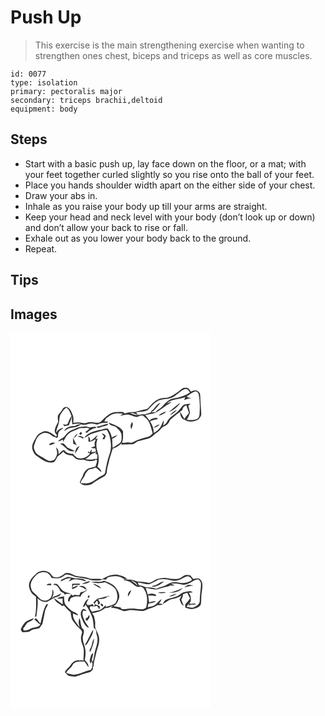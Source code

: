 # Push Up
> This exercise is the main strengthening exercise when wanting to strengthen ones chest, biceps and triceps as well as core muscles.

``` 
id: 0077 
type: isolation 
primary: pectoralis major 
secondary: triceps brachii,deltoid 
equipment: body 
``` 

## Steps

 - Start with a basic push up, lay face down on the floor, or a mat; with your feet together curled slightly so you rise onto the ball of your feet.
 - Place you hands shoulder width apart on the either side of your chest.
 - Draw your abs in.
 - Inhale as you raise your body up till your arms are straight.
 - Keep your head and neck level with your body (don’t look up or down) and don’t allow your back to rise or fall.
 - Exhale out as you lower your body back to the ground.
 - Repeat.

## Tips


## Images

<svg width="241pt" height="300" viewBox="0 0 241 225" xmlns="http://www.w3.org/2000/svg">
  <g fill="#FFF">
    <path d="M0 0h241v225H0V0m201.96 70.05c-4.2 2.87-8.38 5.97-13.26 7.57-2.96.57-6.07.22-8.97 1.15-4.89 1.5-8.74 5.11-12.12 8.81-1.45 1.58-2.67 3.76-5.03 4.02-4.36.6-8.52 2.02-12.73 3.2-4.28.19-8.62.32-12.67 1.91-.97-1.04-2.13-2.06-3.66-1.87-5.49-.03-11.65-.28-16.06 3.57-3.48 2.19-6.18 5.25-9.1 8.07-4.04 3.11-8.89.01-13.36.61-2.68.02-5.15 2-7.85 1.15-3.86-.96-7.86-1.22-11.75-.27-.02-3.2.67-6.61-.85-9.59-1.43-3.54-2.73-7.76-6.58-9.37-2.51-.75-4.84.82-5.83 3.07-1.26 2.69-3.99 4.33-5.17 7.06-.57 2.52 0 5.11.24 7.63-1.46 3.35-3.77 6.44-4.1 10.18-.45 2.4 1.46 4.26 2.75 6.02-.32.35-.95 1.04-1.27 1.38-4.25-3-8.91-7-14.47-6.24-3.33 1.59-7.48 2.92-8.98 6.64-2.24 4.18-5.39 8.27-5.18 13.27.67 3.92 2.4 7.92 5.99 9.98 5.58 4.02 12.3 9.35 19.59 7.24 2.56-1.39 3.55-4.52 4.96-6.93 2.4-1.78 4.75-3.65 6.88-5.75 2.5 3.46 6.59 4.56 10.67 4.55 1.55 1.26 3.07 2.56 4.41 4.04 2.89 1.18 6.05 1.54 9.11.94 4.59 1.99 9.75 2.38 14.51.75l-.47-1.34c.77.51 1.54 1.04 2.32 1.57-.31 2.58-.95 5.11-2.14 7.43-1.89.46-3.77.96-5.63 1.54-4.93.62-8.47 5.44-9.56 10.01-1.56 2.31-2.59 4.92-3.48 7.55 3.47 4.32 9.79 3.77 14.38 1.84 4.56-3.63 9.83-6.17 14.83-9.11 1.77-.96 2.43-2.95 3.32-4.62-.27-4.36 1.43-8.46 2.36-12.64.97-5.5 3.21-10.66 4.62-16.04 3.33-1.34 6.63-2.94 9.28-5.41.37-.29 1.11-.87 1.48-1.17l-.29 1.89c4.3-.71 8.65-.38 12.97-.6 2.47-.14 4.13-2.07 6.07-3.33 4.22-1.32 8.51-2.41 12.8-3.53 4.6-1.15 7.43-5.22 11.28-7.66 2.63-1.66 4.27-4.4 6.55-6.41 4.03-1.22 7.23-4.3 8.63-8.27 4.65-4.55 10.13-8.08 15.01-12.37.12-2.74 2.37-4.2 4.54-5.39 1.24 3.07 2.21 6.25 3.29 9.39-1.82 2.4-4.22 4.37-5.49 7.17-1.82-2.79-3.2-5.84-5.3-8.44.03 3.88 1.51 8.69 5.88 9.5 5.01 3.35 11.51 2.14 16.44-.74 1.46-1.95 3.45-3.98 3.17-6.63-.66-7.65-.9-15.32-1.34-22.98-.11-2.2-2.04-3.8-3.87-4.72-2.48-.71-4.95.3-7.28 1.08-1.47-2.25-3.31-5.04-6.44-4.5-3.37-.53-5.56 2.47-8.05 4.14m3.42 24.33c.26.26.26.26 0 0z"/>
    <path d="M192.89 78.03c6.08-2.45 10.09-8.33 16.26-10.56 2.88-.9 4.91 1.89 6.24 4.02-3.79 2.99-8.51 4.16-12.94 5.83-3.89 1.35-8.34.97-11.89 3.26-3.08 1.75-5.59 4.28-7.79 7.02-2.37 3.13-6.4 4.38-8.67 7.62-1.82.03-3.64.06-5.45.1 5.06-2.32 7.72-7.4 11.41-11.29-5.03.88-6.2 6.48-10.15 8.94-1.03.58-1.46 1.64-1.77 2.72-2.42.75-4.84 1.48-7.26 2.23-4.34-1.26-8.69 2.03-12.9.04-1.06-.47-3.19-1.4-4.26-1.86 3.3-.43 6.06 1.45 9.06 2.35-.52-.76-1.56-2.27-2.07-3.03 4.66-.75 9.65-.56 13.97-2.72 3.71-3.89 7.21-8.2 11.94-10.93 5.01-2.78 11.02-1.73 16.27-3.74z"/>
    <path d="M211.35 76.24c3.6-1.96 6.67-5.01 10.74-6.05 1.9.09 3.46 1.99 3.79 3.8 1.53 7.51 1.47 15.25 1.02 22.87-.14 2.34-.63 5.01-2.83 6.3-3.86 1.96-8.27 1.72-12.42 1.1 1.4-2.7 2.73-5.44 3.74-8.32-.59-2.87-1.1-5.76-2.06-8.54.89-.71 1.78-1.43 2.66-2.17-3.4-.09-7.42-.02-9.84 2.77-2.33 2.69-4.22 5.82-7.11 7.98-4.09 3.15-8.87 5.98-11.22 10.77-.88 2.11-2.88 3.31-4.61 4.63.37-2.22.77-4.44.74-6.7-1.74 3-2.59 6.47-4.72 9.26-1.84 2.68-4.63 4.45-7.35 6.12.03-5.04-1.65-9.77-4.55-13.86 3.14-1.42 6.48-2.23 9.86-2.84-.53-.38-1.57-1.13-2.1-1.5-2.96.51-6.02 1.08-8.28 3.25-1.77-2.12-3.44-4.32-5.15-6.49 4.89-1.4 10.42-1.07 14.71-4.13 2.91-2.14 5.98-4.06 8.88-6.23 2.61-1.97 6.02-2.86 7.94-5.69-1.51.62-4.52 1.85-6.03 2.47 5.99-6.17 15.16-4.88 22.59-7.96-.47 1.18-.91 2.36-1.35 3.54 2.9-1.03 5.86-1.9 8.9-2.41-2.1-.29-4.29-.49-5.95-1.97m-21.34 18.65c5.9-1.86 10.52-6.35 14.05-11.27-4.93 3.42-9.36 7.53-14.05 11.27m1.28 3.72c3.09-1.51 6.49-3.13 8.15-6.34-2.94 1.8-5.98 3.6-8.15 6.34m-13.65.7c3.51-.77 7-2.22 9.4-4.99-3.41 1.03-6.94 2.29-9.4 4.99m-6 14.83c2.66-1.01 5.68-1.89 7.23-4.5-2.7.94-5.5 2.1-7.23 4.5z"/>
    <path d="M60.77 96.82c1.83-2.62 3.45-5.48 6.32-7.11 3.48 2.28 4.52 6.41 6.14 9.97-2.2 2.95-3.33 6.47-4.88 9.76-1.72.89-3.64.76-5.47.34l1.8 2.13c1.74-.39 3.5-.72 5.26-.99a57.72 57.72 0 0 0 3.7-10.71c.1 3.24-.28 6.57.83 9.68 2.99-.9 6.12-.97 9.21-.89l.06.67c-2.32.11-4.59.62-6.41 2.14-5.13-.51-10.44 1.38-13.2 5.92 3-1.19 5.56-3.57 8.88-3.84 4.22-.29 8.54-1.47 11.85-4.19 2.86 1.16 5.84.57 8.64-.43 3.49-1.22 7.09-.09 10.5.79 3.85-1.58 7.97-2.52 12.16-2.14.19-.38.58-1.15.78-1.53-1.49-.05-2.97-.09-4.45-.12.77-1.23 1.5-2.49 2.17-3.78 2.01-1.28 3.8-2.88 5.85-4.1 4.51-2 9.64-2.01 14.45-1.35-1.2.8-2.38 1.62-3.52 2.51 4.17-.7 8.56-2.55 12.72-.74 3.59.9 7.69 3.72 10.97.64 1.21-.07 2.42-.13 3.64-.19 2.11 1.86 4.37 3.56 6.22 5.68 3.03 4.76 4.03 10.39 5.62 15.72-1.46 1.46-2.88 3.13-4.88 3.85-6.41 1.93-13.1 3.36-18.95 6.73-1.63 1.09-3.58.34-5.34.17-2.56-.14-5.24 1.17-7.73.11 2.08-4.12 1.17-8.98 1.36-13.44-3.74-5.81-10.93-8.03-17.17-10.24 1.46 4.53 7.29 3.01 9.91 6.34 2.4 2.47 5.5 5.08 5.43 8.86.27 3.37.4 7.53-2.6 9.81-2.6 1.88-5.45 3.4-8.08 5.24-.19-3.71-.49-7.4-.54-11.11 2.58-.7 4.73-2.26 6.22-4.47-2.32.81-4.48 1.99-6.65 3.14-.66-3.86-2.61-7.41-4.7-10.66-2.82-.92-5.61.38-8.21 1.35-7.33 1.1-15.29 3.25-20.06 9.37 3.54-.85 5.87-4.06 9.44-4.84 5.64-1.63 11.23-3.62 17.06-4.47 1.92 1.16 2.39 3.85 3.34 5.83 2.02 7.35 3.23 15.35.54 22.71-2.68 7.3-4.17 14.97-5.43 22.63-.46 2.37-3 3.17-4.81 4.27-4.1 2.05-7.42 5.38-11.68 7.14-3.93 1.97-8.45 1.53-12.69 1.41-.06-3.92 3.73-6.1 4.79-9.62.83-2.73 2.75-4.86 4.78-6.79 2.87-.43 5.7-1.17 8.37-2.34 2.37 1.8 4.49 3.9 7 5.52-.62-2.81-2.79-4.77-5-6.42 2.16-6.02 1.98-12.78-.08-18.79-1.53-4.86-1.74-10.24.38-14.97-.65.14-1.96.41-2.61.55 1.03-1.69 1.91-3.46 2.62-5.31-2.96 2.64-5.49 5.78-9.02 7.75.13-2.25-.39-4.39-2.22-5.82.2 2.18.12 4.37.12 6.56 2.82-.18 5.79-.74 7.76-2.98.3.42.59.85.89 1.28-1.87 2.13-1.17 4.71-.98 7.18-1.53.56-3.11.98-4.66 1.5 1.69.78 3.51 1.07 5.36.85.15.93.44 2.78.58 3.7-1.8.32-3.58.71-5.37 1.07.18-1.21.34-2.42.5-3.63-1.03 1.25-1.96 2.57-2.87 3.9-.4-.37-1.21-1.11-1.61-1.48l-.28 1.72c.64.18 1.92.53 2.56.71-3.2 4.98-10.2 7.53-15.78 5.36-1.19-1.2-2.46-2.32-3.76-3.4-.14-.33-.44-1-.59-1.33-4.09.06-8.44-.86-10.83-4.51-2.99.44-4.8 3.11-6.72 5.15.19-3.02-.3-6.54-2.99-8.4.43 2.96 2 6.02.87 9.01-1.06 2.76-2.21 6.42-5.64 6.86-4 1.73-7.45-1.58-10.68-3.44-2.79-1.82-6.19-2.9-8.4-5.5-1.92-2.77-3.74-6.33-2.42-9.74 1.73-4.79 3.19-10.52 8.15-12.99 3.16-2.28 7.47-1.9 10.68.07 2.05 1.17 3.69 3.32 6.27 3.23 1.05 1.5 2.3 1.24 3.37-.06.37-2.16-.05-4.6 1.38-6.45 1.46-1.76 3.53-2.84 5.19-4.39-3.74.33-6.87 2.6-8.73 5.79.15-4.8 3.19-8.86 3.56-13.63.72-3.12.28-6.73 2.44-9.34m84.43 18.61c.61-1.88 1.13-3.77 1.66-5.67-.2-.77-.61-2.32-.81-3.09-1.73 2.64-2.91 5.96-.85 8.76m-42-2.66c1.63 2.38 4.25.42 6.38-.08 2.67-1.16 6.42-.62 7.93-3.6-4.98.4-9.38 3.02-14.31 3.68m-17.23-.12c-4.51-.1-8.33 2.45-12.38 4.02-3.58 1.41-6.21 4.38-8.55 7.32-2.13 2.76-6.12 3.23-7.95 6.32 2.04-.48 3.96-1.32 5.85-2.22.05.67.14 2.01.19 2.68 1.93-2.96 3.03-6.5 5.71-8.93 3.06-3.46 7.81-4.3 11.73-6.39 3.43-2.13 7.58-.84 11.34-1.66l2.87 1.24c-1.55 1.36-3.13 2.7-4.82 3.88l1.44 1.32c3.14-3.15 6.94-5.52 11.4-6.19l.04-.86c-2.55-1.03-5.27.18-7.87.36-2.83-1.4-5.96-1.54-9-.89m-2.96 9.31c1.33.9 3.36-1.11 2.38-2.41-1.28-.86-3.42 1.14-2.38 2.41m-7.16 4.31c2.3-1.04 3.63-3.22 4.83-5.32-2.16 1.2-3.82 3.07-4.83 5.32m33.64-5.66c.91 1.22 1.88 2.39 2.85 3.56-.66 1.03-1.33 2.07-1.98 3.11.54.15 1.62.43 2.17.58.63-1.38 1.26-2.75 1.92-4.11-1.23-1.63-2.93-2.75-4.96-3.14m-29.27 3.99c2.4.3 4.89.63 6.61 2.55l.96-1.32c-2.04-2.14-4.98-2.93-7.57-1.23m-5.19 1.16c0 2.42.18 4.84.17 7.26 1.46.57 2.91 1.18 4.37 1.77-1.81-2.86-3.02-6.02-4.54-9.03m-28.9 8.5c2.24 1.46 5.19-1.4 7.58-1.85-2.59-1.52-6.01-.76-7.58 1.85m13.29-1.18c4.53 1.59 6.94 6.06 11.1 8.23 2.21.69 4.57 1.01 6.85.52-2.96-1.51-6.1-2.63-9.01-4.23-1.71-1.28-2.71-3.27-4.39-4.58-1.38-1.04-3.07-.12-4.55.06m18.05 11.85c1.99-2.84 3.76-5.85 5.32-8.95-4.05.93-5.1 5.36-5.32 8.95z"/>
    <path d="M96.92 145.65c2.09-1.07 4.38-1.75 6.44-2.91-.45.7-1.36 2.1-1.82 2.8 4.07-1.43 2.1 3.49 2.68 5.61-.96.02-1.92.05-2.88.08-3.74 1.19-7.71.94-11.52.24 2.62-1.63 4.91-3.66 7.1-5.82z"/>
  </g>
  <g fill="#333">
    <path d="M201.96 70.05c2.49-1.67 4.68-4.67 8.05-4.14 3.13-.54 4.97 2.25 6.44 4.5 2.33-.78 4.8-1.79 7.28-1.08 1.83.92 3.76 2.52 3.87 4.72.44 7.66.68 15.33 1.34 22.98.28 2.65-1.71 4.68-3.17 6.63-4.93 2.88-11.43 4.09-16.44.74-4.37-.81-5.85-5.62-5.88-9.5 2.1 2.6 3.48 5.65 5.3 8.44 1.27-2.8 3.67-4.77 5.49-7.17-1.08-3.14-2.05-6.32-3.29-9.39-2.17 1.19-4.42 2.65-4.54 5.39-4.88 4.29-10.36 7.82-15.01 12.37-1.4 3.97-4.6 7.05-8.63 8.27-2.28 2.01-3.92 4.75-6.55 6.41-3.85 2.44-6.68 6.51-11.28 7.66-4.29 1.12-8.58 2.21-12.8 3.53-1.94 1.26-3.6 3.19-6.07 3.33-4.32.22-8.67-.11-12.97.6l.29-1.89c-.37.3-1.11.88-1.48 1.17-2.65 2.47-5.95 4.07-9.28 5.41-1.41 5.38-3.65 10.54-4.62 16.04-.93 4.18-2.63 8.28-2.36 12.64-.89 1.67-1.55 3.66-3.32 4.62-5 2.94-10.27 5.48-14.83 9.11-4.59 1.93-10.91 2.48-14.38-1.84.89-2.63 1.92-5.24 3.48-7.55 1.09-4.57 4.63-9.39 9.56-10.01 1.86-.58 3.74-1.08 5.63-1.54 1.19-2.32 1.83-4.85 2.14-7.43-.78-.53-1.55-1.06-2.32-1.57l.47 1.34c-4.76 1.63-9.92 1.24-14.51-.75-3.06.6-6.22.24-9.11-.94-1.34-1.48-2.86-2.78-4.41-4.04-4.08.01-8.17-1.09-10.67-4.55-2.13 2.1-4.48 3.97-6.88 5.75-1.41 2.41-2.4 5.54-4.96 6.93-7.29 2.11-14.01-3.22-19.59-7.24-3.59-2.06-5.32-6.06-5.99-9.98-.21-5 2.94-9.09 5.18-13.27 1.5-3.72 5.65-5.05 8.98-6.64 5.56-.76 10.22 3.24 14.47 6.24.32-.34.95-1.03 1.27-1.38-1.29-1.76-3.2-3.62-2.75-6.02.33-3.74 2.64-6.83 4.1-10.18-.24-2.52-.81-5.11-.24-7.63 1.18-2.73 3.91-4.37 5.17-7.06.99-2.25 3.32-3.82 5.83-3.07 3.85 1.61 5.15 5.83 6.58 9.37 1.52 2.98.83 6.39.85 9.59 3.89-.95 7.89-.69 11.75.27 2.7.85 5.17-1.13 7.85-1.15 4.47-.6 9.32 2.5 13.36-.61 2.92-2.82 5.62-5.88 9.1-8.07 4.41-3.85 10.57-3.6 16.06-3.57 1.53-.19 2.69.83 3.66 1.87 4.05-1.59 8.39-1.72 12.67-1.91 4.21-1.18 8.37-2.6 12.73-3.2 2.36-.26 3.58-2.44 5.03-4.02 3.38-3.7 7.23-7.31 12.12-8.81 2.9-.93 6.01-.58 8.97-1.15 4.88-1.6 9.06-4.7 13.26-7.57m-9.07 7.98c-5.25 2.01-11.26.96-16.27 3.74-4.73 2.73-8.23 7.04-11.94 10.93-4.32 2.16-9.31 1.97-13.97 2.72.51.76 1.55 2.27 2.07 3.03-3-.9-5.76-2.78-9.06-2.35 1.07.46 3.2 1.39 4.26 1.86 4.21 1.99 8.56-1.3 12.9-.04 2.42-.75 4.84-1.48 7.26-2.23.31-1.08.74-2.14 1.77-2.72 3.95-2.46 5.12-8.06 10.15-8.94-3.69 3.89-6.35 8.97-11.41 11.29 1.81-.04 3.63-.07 5.45-.1 2.27-3.24 6.3-4.49 8.67-7.62 2.2-2.74 4.71-5.27 7.79-7.02 3.55-2.29 8-1.91 11.89-3.26 4.43-1.67 9.15-2.84 12.94-5.83-1.33-2.13-3.36-4.92-6.24-4.02-6.17 2.23-10.18 8.11-16.26 10.56m18.46-1.79c1.66 1.48 3.85 1.68 5.95 1.97-3.04.51-6 1.38-8.9 2.41.44-1.18.88-2.36 1.35-3.54-7.43 3.08-16.6 1.79-22.59 7.96 1.51-.62 4.52-1.85 6.03-2.47-1.92 2.83-5.33 3.72-7.94 5.69-2.9 2.17-5.97 4.09-8.88 6.23-4.29 3.06-9.82 2.73-14.71 4.13 1.71 2.17 3.38 4.37 5.15 6.49 2.26-2.17 5.32-2.74 8.28-3.25.53.37 1.57 1.12 2.1 1.5-3.38.61-6.72 1.42-9.86 2.84 2.9 4.09 4.58 8.82 4.55 13.86 2.72-1.67 5.51-3.44 7.35-6.12 2.13-2.79 2.98-6.26 4.72-9.26.03 2.26-.37 4.48-.74 6.7 1.73-1.32 3.73-2.52 4.61-4.63 2.35-4.79 7.13-7.62 11.22-10.77 2.89-2.16 4.78-5.29 7.11-7.98 2.42-2.79 6.44-2.86 9.84-2.77-.88.74-1.77 1.46-2.66 2.17.96 2.78 1.47 5.67 2.06 8.54-1.01 2.88-2.34 5.62-3.74 8.32 4.15.62 8.56.86 12.42-1.1 2.2-1.29 2.69-3.96 2.83-6.3.45-7.62.51-15.36-1.02-22.87-.33-1.81-1.89-3.71-3.79-3.8-4.07 1.04-7.14 4.09-10.74 6.05M60.77 96.82c-2.16 2.61-1.72 6.22-2.44 9.34-.37 4.77-3.41 8.83-3.56 13.63 1.86-3.19 4.99-5.46 8.73-5.79-1.66 1.55-3.73 2.63-5.19 4.39-1.43 1.85-1.01 4.29-1.38 6.45-1.07 1.3-2.32 1.56-3.37.06-2.58.09-4.22-2.06-6.27-3.23-3.21-1.97-7.52-2.35-10.68-.07-4.96 2.47-6.42 8.2-8.15 12.99-1.32 3.41.5 6.97 2.42 9.74 2.21 2.6 5.61 3.68 8.4 5.5 3.23 1.86 6.68 5.17 10.68 3.44 3.43-.44 4.58-4.1 5.64-6.86 1.13-2.99-.44-6.05-.87-9.01 2.69 1.86 3.18 5.38 2.99 8.4 1.92-2.04 3.73-4.71 6.72-5.15 2.39 3.65 6.74 4.57 10.83 4.51.15.33.45 1 .59 1.33 1.3 1.08 2.57 2.2 3.76 3.4 5.58 2.17 12.58-.38 15.78-5.36-.64-.18-1.92-.53-2.56-.71l.28-1.72c.4.37 1.21 1.11 1.61 1.48.91-1.33 1.84-2.65 2.87-3.9-.16 1.21-.32 2.42-.5 3.63 1.79-.36 3.57-.75 5.37-1.07-.14-.92-.43-2.77-.58-3.7-1.85.22-3.67-.07-5.36-.85 1.55-.52 3.13-.94 4.66-1.5-.19-2.47-.89-5.05.98-7.18-.3-.43-.59-.86-.89-1.28-1.97 2.24-4.94 2.8-7.76 2.98 0-2.19.08-4.38-.12-6.56 1.83 1.43 2.35 3.57 2.22 5.82 3.53-1.97 6.06-5.11 9.02-7.75-.71 1.85-1.59 3.62-2.62 5.31.65-.14 1.96-.41 2.61-.55-2.12 4.73-1.91 10.11-.38 14.97 2.06 6.01 2.24 12.77.08 18.79 2.21 1.65 4.38 3.61 5 6.42-2.51-1.62-4.63-3.72-7-5.52-2.67 1.17-5.5 1.91-8.37 2.34-2.03 1.93-3.95 4.06-4.78 6.79-1.06 3.52-4.85 5.7-4.79 9.62 4.24.12 8.76.56 12.69-1.41 4.26-1.76 7.58-5.09 11.68-7.14 1.81-1.1 4.35-1.9 4.81-4.27 1.26-7.66 2.75-15.33 5.43-22.63 2.69-7.36 1.48-15.36-.54-22.71-.95-1.98-1.42-4.67-3.34-5.83-5.83.85-11.42 2.84-17.06 4.47-3.57.78-5.9 3.99-9.44 4.84 4.77-6.12 12.73-8.27 20.06-9.37 2.6-.97 5.39-2.27 8.21-1.35 2.09 3.25 4.04 6.8 4.7 10.66 2.17-1.15 4.33-2.33 6.65-3.14-1.49 2.21-3.64 3.77-6.22 4.47.05 3.71.35 7.4.54 11.11 2.63-1.84 5.48-3.36 8.08-5.24 3-2.28 2.87-6.44 2.6-9.81.07-3.78-3.03-6.39-5.43-8.86-2.62-3.33-8.45-1.81-9.91-6.34 6.24 2.21 13.43 4.43 17.17 10.24-.19 4.46.72 9.32-1.36 13.44 2.49 1.06 5.17-.25 7.73-.11 1.76.17 3.71.92 5.34-.17 5.85-3.37 12.54-4.8 18.95-6.73 2-.72 3.42-2.39 4.88-3.85-1.59-5.33-2.59-10.96-5.62-15.72-1.85-2.12-4.11-3.82-6.22-5.68-1.22.06-2.43.12-3.64.19-3.28 3.08-7.38.26-10.97-.64-4.16-1.81-8.55.04-12.72.74 1.14-.89 2.32-1.71 3.52-2.51-4.81-.66-9.94-.65-14.45 1.35-2.05 1.22-3.84 2.82-5.85 4.1-.67 1.29-1.4 2.55-2.17 3.78 1.48.03 2.96.07 4.45.12-.2.38-.59 1.15-.78 1.53-4.19-.38-8.31.56-12.16 2.14-3.41-.88-7.01-2.01-10.5-.79-2.8 1-5.78 1.59-8.64.43-3.31 2.72-7.63 3.9-11.85 4.19-3.32.27-5.88 2.65-8.88 3.84 2.76-4.54 8.07-6.43 13.2-5.92 1.82-1.52 4.09-2.03 6.41-2.14l-.06-.67c-3.09-.08-6.22-.01-9.21.89-1.11-3.11-.73-6.44-.83-9.68a57.72 57.72 0 0 1-3.7 10.71c-1.76.27-3.52.6-5.26.99l-1.8-2.13c1.83.42 3.75.55 5.47-.34 1.55-3.29 2.68-6.81 4.88-9.76-1.62-3.56-2.66-7.69-6.14-9.97-2.87 1.63-4.49 4.49-6.32 7.11m36.15 48.83c-2.19 2.16-4.48 4.19-7.1 5.82 3.81.7 7.78.95 11.52-.24.96-.03 1.92-.06 2.88-.08-.58-2.12 1.39-7.04-2.68-5.61.46-.7 1.37-2.1 1.82-2.8-2.06 1.16-4.35 1.84-6.44 2.91z"/>
    <path d="M190.01 94.89c4.69-3.74 9.12-7.85 14.05-11.27-3.53 4.92-8.15 9.41-14.05 11.27zM191.29 98.61c2.17-2.74 5.21-4.54 8.15-6.34-1.66 3.21-5.06 4.83-8.15 6.34zM177.64 99.31c2.46-2.7 5.99-3.96 9.4-4.99-2.4 2.77-5.89 4.22-9.4 4.99zM205.38 94.38c.26.26.26.26 0 0zM145.2 115.43c-2.06-2.8-.88-6.12.85-8.76.2.77.61 2.32.81 3.09-.53 1.9-1.05 3.79-1.66 5.67zM103.2 112.77c4.93-.66 9.33-3.28 14.31-3.68-1.51 2.98-5.26 2.44-7.93 3.6-2.13.5-4.75 2.46-6.38.08zM171.64 114.14c1.73-2.4 4.53-3.56 7.23-4.5-1.55 2.61-4.57 3.49-7.23 4.5zM85.97 112.65c3.04-.65 6.17-.51 9 .89 2.6-.18 5.32-1.39 7.87-.36l-.04.86c-4.46.67-8.26 3.04-11.4 6.19l-1.44-1.32c1.69-1.18 3.27-2.52 4.82-3.88l-2.87-1.24c-3.76.82-7.91-.47-11.34 1.66-3.92 2.09-8.67 2.93-11.73 6.39-2.68 2.43-3.78 5.97-5.71 8.93-.05-.67-.14-2.01-.19-2.68-1.89.9-3.81 1.74-5.85 2.22 1.83-3.09 5.82-3.56 7.95-6.32 2.34-2.94 4.97-5.91 8.55-7.32 4.05-1.57 7.87-4.12 12.38-4.02z"/>
    <path d="M83.01 121.96c-1.04-1.27 1.1-3.27 2.38-2.41.98 1.3-1.05 3.31-2.38 2.41zM75.85 126.27c1.01-2.25 2.67-4.12 4.83-5.32-1.2 2.1-2.53 4.28-4.83 5.32zM109.49 120.61c2.03.39 3.73 1.51 4.96 3.14-.66 1.36-1.29 2.73-1.92 4.11-.55-.15-1.63-.43-2.17-.58.65-1.04 1.32-2.08 1.98-3.11-.97-1.17-1.94-2.34-2.85-3.56zM80.22 124.6c2.59-1.7 5.53-.91 7.57 1.23l-.96 1.32c-1.72-1.92-4.21-2.25-6.61-2.55zM75.03 125.76c1.52 3.01 2.73 6.17 4.54 9.03-1.46-.59-2.91-1.2-4.37-1.77.01-2.42-.17-4.84-.17-7.26zM46.13 134.26c1.57-2.61 4.99-3.37 7.58-1.85-2.39.45-5.34 3.31-7.58 1.85zM59.42 133.08c1.48-.18 3.17-1.1 4.55-.06 1.68 1.31 2.68 3.3 4.39 4.58 2.91 1.6 6.05 2.72 9.01 4.23-2.28.49-4.64.17-6.85-.52-4.16-2.17-6.57-6.64-11.1-8.23zM77.47 144.93c.22-3.59 1.27-8.02 5.32-8.95-1.56 3.1-3.33 6.11-5.32 8.95z"/>
  </g>
</svg>

<svg width="241pt" height="300" viewBox="0 0 241 225" xmlns="http://www.w3.org/2000/svg">
  <g fill="#FFF">
    <path d="M0 0h241v225H0V0m29.94 64.94c-3.61 3.14-7.09 7.03-7.69 11.97-.48 3.88 1.37 7.46 3.33 10.65 1.3 1.88 3.82 2.45 5.07 4.37-.01 7.94.54 15.95-1.34 23.75.43-.15 1.3-.44 1.74-.59.72-7.15 2.4-14.26 1.29-21.49 3.34 2.76 7.6 5.24 12.06 3.87 2.96-1.85 6.05-3.5 9.18-5.06 2.68-.96 6.62-1.45 7.04-4.92-2.63 1.45-5.2 3.07-8.17 3.73-.97.84-1.95 1.67-2.94 2.49 1.82-3.35 3.26-7.54.84-11-.13 4.14-.1 9.21-3.86 11.87-4.08 3.48-10.7 1.49-13.35-2.83-2.41-3.59-7.38-5.27-8.21-9.88-2.37-5.77 1.39-11.68 5.39-15.64 3.03-3.6 8.32-5.24 12.77-3.56 3.1.96 4.9 3.85 6.32 6.56 4.39-.13 9.48 1.35 13.21-1.66 1.49-.87 2.65-2.37 4.39-2.73 4.62-.1 8.49 3.04 13.06 3.32 5.98 1.08 12.08 1.76 17.83 3.81 4.21-.31 9.09 1.25 12.81-1.26 1.17.15 2.34.3 3.51.46.85-.92 1.68-1.85 2.49-2.8 6.3-2.05 13.98-2.5 19.37 1.97.95-.02 2.84-.05 3.79-.07-2.78-2.98-6.87-3.97-10.69-4.85-6.96-1.51-13.69 1.83-19.52 5.25-5.21-1.2-10.69.38-15.82-1.38-4.96-1.73-10.3-1.47-15.37-2.65-4.2-1.42-8.54-4.84-13.14-3.16-3.9 3.41-9.47 6.67-14.62 3.88-1.75-1.91-2.98-4.49-5.55-5.45-4.91-2.69-11.71-1.31-15.22 3.03m172.75 4.72c-4.62 1.13-9.47.73-14.09-.22-4.14-.95-8.4-.05-12.43.95-4 1.29-7.31 5.66-11.86 4.28-4.26-1.14-8.7-.95-13.02-1.54-4.69-2.47-10.02-2.09-15.14-2.46l-.04 1.12c3.34.57 6.88 1.2 9.5 3.54 3.04 2.09 6.26 6.04 10.32 4.03 1.67.77 3.67 1.35 4.41 3.24 4.44 6.47 4.14 14.76 2.44 22.08-4.66 4.26-11.34.63-16.9 1.19-4.32-.74-8.55 1.62-12.77.22-.26-.43-.77-1.29-1.03-1.73-2.95-.17-5.81-.92-8.69-1.54 3.86-1.27 5.29-5.39 6.69-8.81 1.78-5.32-1.48-10.53-4.69-14.54-3.56-3.71-8.57-5.32-13.26-7.09-4.8 2.55-10.18.52-15.23 1.53 5.21 1.84 10.9 1.85 16.19.34 5.55 2.44 12.67 5.05 14.26 11.63 1.6 4.51 1.3 9.81-1.63 13.72-3.23 2.48-7.43 2.98-11.21 4.19-.1-.51-.29-1.53-.39-2.04-2.27 2.24-4.42 4.8-7.46 6-3.01.63-6.11.84-9.02 1.89-.75-1.27-1.6-2.49-2.51-3.65.13-.7.37-2.1.49-2.79 1.59.01 3.17.04 4.76.09a96.37 96.37 0 0 1-1.89-3.05c-2.42.78-5.87 3.01-7.41-.28.26-2.15 1.83-3.89 2.62-5.89-4.18 1.43-5.03 6.3-6.97 9.73 1.9.36 2.62-1.33 3.41-2.72 3.16 4.7 5.93 9.71 7.82 15.06 1.48 4.25 1.49 8.78 2.05 13.19 3.79 1.06 2.45 5.69 3.59 8.54 2.44 6.77-.84 13.55-2.47 20.07-.52 3.97-1.46 7.87-2.21 11.81-.49-.69-.98-1.37-1.47-2.06.73-2.68 1.46-5.36 1.84-8.12-2.66.32-2.74 3.21-3.47 5.19-.78 2.34-1.26 5.11.65 7.08l.64-2.83c2.34 3.09 1.14 7.33-.69 10.38-7.02 1.32-13.26 5.35-20.47 5.82-3.17-.11-6.19-1.17-9.18-2.11 1.64-3.91 5.89-5.67 7.68-9.47 2.87-5.09 9.42-4.32 14.37-4.07 1.93 2 2.93 4.69 4.8 6.75.2-3.46-1.91-6.45-4.54-8.48 1-5.18 1.61-10.65.12-15.8-1.26-4.7-3.65-9.64-1.83-14.53.75-2.7 1.78-6.78-1.54-8.19-1.72-3.77-1.48-8.03-2.99-11.84-1.85 3.72-.81 7.63.19 11.38-3.07-5.5-9-10.16-7.99-17.11 2.14.81 4.26 1.68 6.46 2.31-1.51-2.91-4.69-3.86-7.44-5.15-2.65-2.01-5.06-4.35-7.33-6.78-2.55-3.01-2.4-7.19-2.41-10.9-2.77.72-6.09.55-8.24 2.69 2.12.14 4.26.08 6.38-.15.06 2.37.12 4.74.23 7.1-3.54-2.31-6.69-5.15-10.26-7.41 1.01 4.72 6.35 6.45 9.62 9.45.45-.23 1.35-.69 1.8-.91 2.74 2.79 5.28 5.78 8.3 8.28.41 2.75.68 5.55 1.51 8.21 1.5 2.71 3.59 5.04 5.43 7.52 2.09 2.86 5.84 4.48 6.86 8.07-.53 2.91-1.86 5.77-1.27 8.79.17 4.58 3.39 8.46 3.27 13.07.1 4.13-.31 8.25-.47 12.37-.7-.17-2.08-.52-2.78-.69l-1.51.52c-4.52-1.28-8.72 1.89-11.11 5.46-1.94 3.18-5.39 5.15-6.88 8.64 1.41 1.4 2.79 2.82 4.19 4.23 2.8.46 5.61 1.26 8.47 1.05 5.62-1.88 11.12-4.23 16.98-5.33 1.81-.33 2.89-1.98 4.09-3.21-.07-.65-.2-1.94-.27-2.59 1.48-1.14 1.01-3.08 1.33-4.67.46-3.96 1.83-7.73 2.64-11.62 1.26-6.49 4.79-12.77 3.57-19.56-.42-3.7-2.58-6.8-3.93-10.17-1.29-2.98-.26-6.27-.78-9.37-.35-2.02-.93-3.99-1.27-6.01-.81-1.18-1.62-2.35-2.44-3.51 5.51-.96 11.21-2.07 15.45-6.03 2.11-.27 4.23-.56 6.22-1.34 1.11-.69 2.42-.87 3.64-1.26-.96.76-1.94 1.49-2.9 2.24 5.1-.8 9.68 1.42 14.2 3.34 2.86 1.4 5.8-.18 8.64-.7 5.05-.31 10.01 1.04 15.04 1.08 3.3.01 5.9-2.38 9.03-3.07 3.35-.78 6.46-2.24 9.39-4.02 2.21.24 4.4-.09 6.5-.79-1.44-1.11-3.25-1.17-4.98-.92 1.44-1.6 2.58-3.44 3.24-5.49-2.98 1.9-5.08 4.82-7.81 7.01-2.58 1.75-5.74 2.27-8.77 2.67.29-1.39.57-2.78.84-4.17 3.02-.88 6.47-.76 9.02-2.84-2.76-.13-5.56.14-8.05 1.44-.63-2.75-.78-5.58-1.29-8.35 3.23-.2 6.47-.06 9.65.58-.2-.51-.59-1.54-.78-2.05-3.07-.96-6.41-1.64-9.27.29-.88-2.67-1.7-5.36-2.55-8.04 5.05.57 10.16 2.87 15.23 1.18 4.67-1.5 9.54-2.24 14.17-3.89-.08-.22-.23-.64-.31-.85 1.67 1.58 3.89.59 5.81.15-1.18-.37-3.55-1.1-4.74-1.47 4.55-.72 9.12-.16 13.57.85 7.26 1.4 12.33-5.41 19.06-6.41 2.2.9 3.33 3.22 3.56 5.47-.1 6.69-1.53 13.27-1.48 19.96.37 3.87-3.31 6.46-6.39 7.95-2.93 1.76-6.3.01-9.36-.34a9.472 9.472 0 0 1 3.25-3.92l-.96 3.07c2.49-2.46 6.05-1.51 9.15-1.89-1.84-1.99-4.6-1.1-6.83-.5-.41-.41-.82-.82-1.22-1.24.39-.48 1.15-1.45 1.54-1.93.41-3.53.26-7.59-2.49-10.24 1.63-.15 3.26-.32 4.89-.52-.99-1.02-2.18-1.92-3.69-1.45-3.93.62-8.24.75-11.34 3.59-5 3.97-11.63 4.15-17.26 6.73-1.99.94-2.68 3.19-3.89 4.86 4.32-1.09 7.29-5.51 12-5.85 3.88-.32 7.34-2.17 10.72-3.95-.68 1.55-1.47 3.07-2.43 4.47 1.32 2.73 1.93 6.34 5.1 7.56-1.02-2.46-2.09-4.91-2.94-7.43 1.49-1.79 1.86-4.08 2.03-6.32 1.65-.63 3.3-1.23 4.97-1.81 1.24 2.2 2.46 4.42 3.47 6.74-1.39 2.23-2.95 4.35-4.87 6.15-1.57 1.21-.63 3.35-.78 5.01 3.78 1.15 8.01 2.57 11.84.87 2.67-.93 5.66-2.33 6.85-5.05.81-5.12.09-10.41 1.23-15.5.48-4.48 1.67-9.64-1.4-13.51-1.85-3.17-6.07-1.79-8.93-1.22-1.15-1.49-2.34-2.95-3.53-4.41-1.56-.24-3.12-.56-4.69-.61-3.3.3-5.56 3.03-8.46 4.31M61.11 71.08l-.88 2.24c3.93-1.92 7.89-4.44 12.47-3.96-1 1.33-2.02 2.64-3 3.99 2.68-1.12 5.29-2.71 8.29-2.68 4.44-.29 8.51 1.86 12.85 2.37-2.49-3.37-7.3-3.15-11.08-3.43-3.76.49-7.02-2.15-10.76-1.79-2.78.68-5.29 2.11-7.89 3.26m24.7 5.16c3.55-.21 7.51-.52 10.03-3.39-3.62.1-6.93 1.66-10.03 3.39m-42.63 1.32c1.88.12 3.76.2 5.65.27l.08-1.91c-2.1-.06-4.36-.29-5.73 1.64m8.62-1.52v1.52c4.48-.52 6.12 3.76 7.94 6.95 1.1 2.22 5.65 1.81 4.91 4.88 2.62-1.66 5.66-1.26 8.54-.66-2.18 2.5-4.98 5.15-3.85 8.81.37-.08 1.1-.26 1.47-.34.71-1.72.79-4.21 3.01-4.64 3.2-1.69 6.85-1.63 10.33-1.05.78-3.91 4.79-5.37 7.46-7.75-1.61.19-2.99.97-4.25 1.92-1.11.15-2.2.33-3.3.55-.53 1.15-.87 2.38-1.4 3.54-1.82.03-3.63-.24-5.43-.45-.82.33-1.64.67-2.46 1.01-2.94-4.26-9.13-2.94-12.54-6.55-2.47-2.22-4.01-5.27-6.45-7.5-1.32-.14-2.65-.22-3.98-.24m22.2 0c-.08 2.19-.12 4.37-.13 6.55 2.74-.91 5.72-1.89 7.29-4.54-2.32.58-4.5 1.55-6.65 2.6.15-.71.43-2.13.57-2.84 2.62-.6 5.35-.25 8.02-.32l.11-1.53c-3.07-.01-6.14-.01-9.21.08m25.27.35c2.59 2.37 6.32 3.34 9.16 5.54-.86-3.53-4.68-3.98-7.34-5.6-.46.02-1.37.05-1.82.06m114.12.9c-1.76.76-3.41 1.77-4.66 3.25 3.5-1.12 7.05-2.08 10.73-2.41-2.02-.3-4.06-.5-6.07-.84M82.14 79.32c3.64.2 6.39 2.4 9.24 4.38-.71-4.14-5.59-6.52-9.24-4.38m107.78 7.77c5.91-.21 12.77-.82 16.73-5.82-5.37 2.52-10.93 4.57-16.73 5.82M141 91.35c1.69-2.37 3.25-4.91 3.82-7.81-2.83 1.53-4.5 4.58-3.82 7.81m35.75-4.48c3.35.77 6.87.49 10.14-.5-3.37-.38-6.85-.55-10.14.5m13.58 4.66c3.39-.31 6.8-1.34 9.26-3.81-3.23.85-6.5 1.87-9.26 3.81m-97.09-1.08c-.15.42-.46 1.26-.61 1.68 1.47 3.28 3.84-3.45.61-1.68m14.48 2.73c-3.59.18-6.04 3.02-8.23 5.52.48.6.97 1.2 1.46 1.79.56-1.34 1.28-2.59 2.17-3.74 2.49-.16 1.48 2.78 1.92 4.33.59-.35 1.76-1.06 2.35-1.41-.15-1.92-1.16-3.48-2.52-4.78 3.74-1.19 8.22-.09 11.16-3.28.82-.09 2.44-.26 3.25-.35-3.95-1.05-7.65 1.59-11.56 1.92m-64.71 7.77c-4.25 7-4.93 15.29-7.14 23.02-1.56-2.42-3.37-4.67-5.5-6.61-.42.45-1.26 1.35-1.69 1.8l-.37.31c.32.04.95.12 1.26.17 2.03 1.9 3.93 3.96 6.28 5.48-2.96 4.16-8.5 2.79-12.45 5.29-2.23 1.4-4.82 1.84-7.42 1.84-.29-.85-.57-1.7-.85-2.54 1.96-1.93 3.01-4.53 4.83-6.55 2.74-1.87 6.54-2.39 8.07-5.72-2.86.86-5.61 2.06-8.28 3.4-3.3 2.03-5.27 5.56-7.06 8.88-.94 1.82.69 3.39 1.9 4.55 2.14-.12 4.29-.07 6.42-.36 2.63-.44 4.51-2.71 7.13-3.17 2.28-.36 4.62-.58 6.75-1.57.99-1.7 2.1-3.34 3.38-4.84.87-4.46 2-8.87 2.71-13.36.36-3.9 2.75-7.12 4.28-10.6-.56.14-1.69.44-2.25.58m65.31-.96c-.71 1.42 1.21 3.73 2.73 3.08.82-1.43-1.21-3.82-2.73-3.08m-7.17.57l-.76 2.99c.72-.31 2.18-.93 2.91-1.24 1.56 1.16 2.42 2.94 3.56 4.46.13-1.21.58-2.48.14-3.68-1.83-1.1-3.87-1.76-5.85-2.53m-15.38 7.1c-2.58 3.54-1.28 8.23.55 11.79 1.57 3.89 3.68 7.97 7.78 9.66-.98-3.1-3.65-5.22-4.88-8.19-1.75-3.92-4.31-8.54-1.79-12.71l3.79.48c-.82-2.05-4.35-3.69-5.45-1.03m6.77 8.73c-.93.52-1.83 1.08-2.72 1.68.6.99 1.35 1.88 2.03 2.82.18-.38.54-1.15.72-1.53 1.75-1.49 3.05-3.57 1.64-5.78-.56.93-1.12 1.86-1.67 2.81m-1.74 30.45c-.49.97-1.41 1.93-1.08 3.12 2.01-.44 2.79-2.85 3.87-4.39 2.21-4.66 5.81-9.07 5.61-14.48-3.31 4.95-5.24 10.69-8.4 15.75m5.99 4.91c-.75 2.05-2.89 4.11-1.3 6.32 2.56-5.12 4.4-10.65 4.95-16.38-2.49 2.78-2.13 6.82-3.65 10.06z"/>
    <path d="M195.19 72.31c5.56 1.11 10.2-2.44 14.9-4.64 3.43-1.55 6.65.51 7.68 3.89-3.49 2.16-7.48 3.79-11.65 3.65-4-.32-8.01-1.97-12.02-.77-3.79.56-6.68 3.33-10.28 4.43-3.01.95-6.21 1.46-8.83 3.35-4.17-1.68-8.71-1.62-13.1-2.16-2.52-1-5.05-2.06-7.8-2.24-.45-1.16-.91-2.31-1.37-3.45 4.49.54 8.79 2.37 13.35 2.38 3.99-1.13 7.54-3.41 11.14-5.41 5.92-2.03 12.11-.24 17.98.97m-18.12 3.89c-2.43 1.74-5.51 1.98-8.08 3.43 5.7.56 11.11-2.61 15.16-6.36-2.63.23-4.97 1.42-7.08 2.93zM143.9 71.87c3.52 1.21 7.31 2.66 8.59 6.54-2.7-2.4-5.43-4.76-8.59-6.54z"/>
  </g>
  <g fill="#333">
    <path d="M29.94 64.94c3.51-4.34 10.31-5.72 15.22-3.03 2.57.96 3.8 3.54 5.55 5.45 5.15 2.79 10.72-.47 14.62-3.88 4.6-1.68 8.94 1.74 13.14 3.16 5.07 1.18 10.41.92 15.37 2.65 5.13 1.76 10.61.18 15.82 1.38 5.83-3.42 12.56-6.76 19.52-5.25 3.82.88 7.91 1.87 10.69 4.85-.95.02-2.84.05-3.79.07-5.39-4.47-13.07-4.02-19.37-1.97-.81.95-1.64 1.88-2.49 2.8-1.17-.16-2.34-.31-3.51-.46-3.72 2.51-8.6.95-12.81 1.26-5.75-2.05-11.85-2.73-17.83-3.81-4.57-.28-8.44-3.42-13.06-3.32-1.74.36-2.9 1.86-4.39 2.73-3.73 3.01-8.82 1.53-13.21 1.66-1.42-2.71-3.22-5.6-6.32-6.56-4.45-1.68-9.74-.04-12.77 3.56-4 3.96-7.76 9.87-5.39 15.64.83 4.61 5.8 6.29 8.21 9.88 2.65 4.32 9.27 6.31 13.35 2.83 3.76-2.66 3.73-7.73 3.86-11.87 2.42 3.46.98 7.65-.84 11 .99-.82 1.97-1.65 2.94-2.49 2.97-.66 5.54-2.28 8.17-3.73-.42 3.47-4.36 3.96-7.04 4.92-3.13 1.56-6.22 3.21-9.18 5.06-4.46 1.37-8.72-1.11-12.06-3.87 1.11 7.23-.57 14.34-1.29 21.49-.44.15-1.31.44-1.74.59 1.88-7.8 1.33-15.81 1.34-23.75-1.25-1.92-3.77-2.49-5.07-4.37-1.96-3.19-3.81-6.77-3.33-10.65.6-4.94 4.08-8.83 7.69-11.97z"/>
    <path d="M202.69 69.66c2.9-1.28 5.16-4.01 8.46-4.31 1.57.05 3.13.37 4.69.61 1.19 1.46 2.38 2.92 3.53 4.41 2.86-.57 7.08-1.95 8.93 1.22 3.07 3.87 1.88 9.03 1.4 13.51-1.14 5.09-.42 10.38-1.23 15.5-1.19 2.72-4.18 4.12-6.85 5.05-3.83 1.7-8.06.28-11.84-.87.15-1.66-.79-3.8.78-5.01 1.92-1.8 3.48-3.92 4.87-6.15-1.01-2.32-2.23-4.54-3.47-6.74-1.67.58-3.32 1.18-4.97 1.81-.17 2.24-.54 4.53-2.03 6.32.85 2.52 1.92 4.97 2.94 7.43-3.17-1.22-3.78-4.83-5.1-7.56.96-1.4 1.75-2.92 2.43-4.47-3.38 1.78-6.84 3.63-10.72 3.95-4.71.34-7.68 4.76-12 5.85 1.21-1.67 1.9-3.92 3.89-4.86 5.63-2.58 12.26-2.76 17.26-6.73 3.1-2.84 7.41-2.97 11.34-3.59 1.51-.47 2.7.43 3.69 1.45-1.63.2-3.26.37-4.89.52 2.75 2.65 2.9 6.71 2.49 10.24-.39.48-1.15 1.45-1.54 1.93.4.42.81.83 1.22 1.24 2.23-.6 4.99-1.49 6.83.5-3.1.38-6.66-.57-9.15 1.89l.96-3.07a9.472 9.472 0 0 0-3.25 3.92c3.06.35 6.43 2.1 9.36.34 3.08-1.49 6.76-4.08 6.39-7.95-.05-6.69 1.38-13.27 1.48-19.96-.23-2.25-1.36-4.57-3.56-5.47-6.73 1-11.8 7.81-19.06 6.41-4.45-1.01-9.02-1.57-13.57-.85 1.19.37 3.56 1.1 4.74 1.47-1.92.44-4.14 1.43-5.81-.15.08.21.23.63.31.85-4.63 1.65-9.5 2.39-14.17 3.89-5.07 1.69-10.18-.61-15.23-1.18.85 2.68 1.67 5.37 2.55 8.04 2.86-1.93 6.2-1.25 9.27-.29.19.51.58 1.54.78 2.05-3.18-.64-6.42-.78-9.65-.58.51 2.77.66 5.6 1.29 8.35 2.49-1.3 5.29-1.57 8.05-1.44-2.55 2.08-6 1.96-9.02 2.84-.27 1.39-.55 2.78-.84 4.17 3.03-.4 6.19-.92 8.77-2.67 2.73-2.19 4.83-5.11 7.81-7.01-.66 2.05-1.8 3.89-3.24 5.49 1.73-.25 3.54-.19 4.98.92-2.1.7-4.29 1.03-6.5.79-2.93 1.78-6.04 3.24-9.39 4.02-3.13.69-5.73 3.08-9.03 3.07-5.03-.04-9.99-1.39-15.04-1.08-2.84.52-5.78 2.1-8.64.7-4.52-1.92-9.1-4.14-14.2-3.34.96-.75 1.94-1.48 2.9-2.24-1.22.39-2.53.57-3.64 1.26-1.99.78-4.11 1.07-6.22 1.34-4.24 3.96-9.94 5.07-15.45 6.03.82 1.16 1.63 2.33 2.44 3.51.34 2.02.92 3.99 1.27 6.01.52 3.1-.51 6.39.78 9.37 1.35 3.37 3.51 6.47 3.93 10.17 1.22 6.79-2.31 13.07-3.57 19.56-.81 3.89-2.18 7.66-2.64 11.62-.32 1.59.15 3.53-1.33 4.67.07.65.2 1.94.27 2.59-1.2 1.23-2.28 2.88-4.09 3.21-5.86 1.1-11.36 3.45-16.98 5.33-2.86.21-5.67-.59-8.47-1.05-1.4-1.41-2.78-2.83-4.19-4.23 1.49-3.49 4.94-5.46 6.88-8.64 2.39-3.57 6.59-6.74 11.11-5.46l1.51-.52c.7.17 2.08.52 2.78.69.16-4.12.57-8.24.47-12.37.12-4.61-3.1-8.49-3.27-13.07-.59-3.02.74-5.88 1.27-8.79-1.02-3.59-4.77-5.21-6.86-8.07-1.84-2.48-3.93-4.81-5.43-7.52-.83-2.66-1.1-5.46-1.51-8.21-3.02-2.5-5.56-5.49-8.3-8.28-.45.22-1.35.68-1.8.91-3.27-3-8.61-4.73-9.62-9.45 3.57 2.26 6.72 5.1 10.26 7.41-.11-2.36-.17-4.73-.23-7.1-2.12.23-4.26.29-6.38.15 2.15-2.14 5.47-1.97 8.24-2.69.01 3.71-.14 7.89 2.41 10.9 2.27 2.43 4.68 4.77 7.33 6.78 2.75 1.29 5.93 2.24 7.44 5.15-2.2-.63-4.32-1.5-6.46-2.31-1.01 6.95 4.92 11.61 7.99 17.11-1-3.75-2.04-7.66-.19-11.38 1.51 3.81 1.27 8.07 2.99 11.84 3.32 1.41 2.29 5.49 1.54 8.19-1.82 4.89.57 9.83 1.83 14.53 1.49 5.15.88 10.62-.12 15.8 2.63 2.03 4.74 5.02 4.54 8.48-1.87-2.06-2.87-4.75-4.8-6.75-4.95-.25-11.5-1.02-14.37 4.07-1.79 3.8-6.04 5.56-7.68 9.47 2.99.94 6.01 2 9.18 2.11 7.21-.47 13.45-4.5 20.47-5.82 1.83-3.05 3.03-7.29.69-10.38l-.64 2.83c-1.91-1.97-1.43-4.74-.65-7.08.73-1.98.81-4.87 3.47-5.19-.38 2.76-1.11 5.44-1.84 8.12.49.69.98 1.37 1.47 2.06.75-3.94 1.69-7.84 2.21-11.81 1.63-6.52 4.91-13.3 2.47-20.07-1.14-2.85.2-7.48-3.59-8.54-.56-4.41-.57-8.94-2.05-13.19-1.89-5.35-4.66-10.36-7.82-15.06-.79 1.39-1.51 3.08-3.41 2.72 1.94-3.43 2.79-8.3 6.97-9.73-.79 2-2.36 3.74-2.62 5.89 1.54 3.29 4.99 1.06 7.41.28a96.37 96.37 0 0 0 1.89 3.05c-1.59-.05-3.17-.08-4.76-.09-.12.69-.36 2.09-.49 2.79.91 1.16 1.76 2.38 2.51 3.65 2.91-1.05 6.01-1.26 9.02-1.89 3.04-1.2 5.19-3.76 7.46-6 .1.51.29 1.53.39 2.04 3.78-1.21 7.98-1.71 11.21-4.19 2.93-3.91 3.23-9.21 1.63-13.72-1.59-6.58-8.71-9.19-14.26-11.63-5.29 1.51-10.98 1.5-16.19-.34 5.05-1.01 10.43 1.02 15.23-1.53 4.69 1.77 9.7 3.38 13.26 7.09 3.21 4.01 6.47 9.22 4.69 14.54-1.4 3.42-2.83 7.54-6.69 8.81 2.88.62 5.74 1.37 8.69 1.54.26.44.77 1.3 1.03 1.73 4.22 1.4 8.45-.96 12.77-.22 5.56-.56 12.24 3.07 16.9-1.19 1.7-7.32 2-15.61-2.44-22.08-.74-1.89-2.74-2.47-4.41-3.24-4.06 2.01-7.28-1.94-10.32-4.03-2.62-2.34-6.16-2.97-9.5-3.54l.04-1.12c5.12.37 10.45-.01 15.14 2.46 4.32.59 8.76.4 13.02 1.54 4.55 1.38 7.86-2.99 11.86-4.28 4.03-1 8.29-1.9 12.43-.95 4.62.95 9.47 1.35 14.09.22m-7.5 2.65c-5.87-1.21-12.06-3-17.98-.97-3.6 2-7.15 4.28-11.14 5.41-4.56-.01-8.86-1.84-13.35-2.38.46 1.14.92 2.29 1.37 3.45 2.75.18 5.28 1.24 7.8 2.24 4.39.54 8.93.48 13.1 2.16 2.62-1.89 5.82-2.4 8.83-3.35 3.6-1.1 6.49-3.87 10.28-4.43 4.01-1.2 8.02.45 12.02.77 4.17.14 8.16-1.49 11.65-3.65-1.03-3.38-4.25-5.44-7.68-3.89-4.7 2.2-9.34 5.75-14.9 4.64m-51.29-.44c3.16 1.78 5.89 4.14 8.59 6.54-1.28-3.88-5.07-5.33-8.59-6.54zM61.11 71.08c2.6-1.15 5.11-2.58 7.89-3.26 3.74-.36 7 2.28 10.76 1.79 3.78.28 8.59.06 11.08 3.43-4.34-.51-8.41-2.66-12.85-2.37-3-.03-5.61 1.56-8.29 2.68.98-1.35 2-2.66 3-3.99-4.58-.48-8.54 2.04-12.47 3.96l.88-2.24zM85.81 76.24c3.1-1.73 6.41-3.29 10.03-3.39-2.52 2.87-6.48 3.18-10.03 3.39z"/>
    <path d="M177.07 76.2c2.11-1.51 4.45-2.7 7.08-2.93-4.05 3.75-9.46 6.92-15.16 6.36 2.57-1.45 5.65-1.69 8.08-3.43zM43.18 77.56c1.37-1.93 3.63-1.7 5.73-1.64l-.08 1.91c-1.89-.07-3.77-.15-5.65-.27zM51.8 76.04c1.33.02 2.66.1 3.98.24 2.44 2.23 3.98 5.28 6.45 7.5 3.41 3.61 9.6 2.29 12.54 6.55.82-.34 1.64-.68 2.46-1.01 1.8.21 3.61.48 5.43.45.53-1.16.87-2.39 1.4-3.54 1.1-.22 2.19-.4 3.3-.55 1.26-.95 2.64-1.73 4.25-1.92-2.67 2.38-6.68 3.84-7.46 7.75-3.48-.58-7.13-.64-10.33 1.05-2.22.43-2.3 2.92-3.01 4.64-.37.08-1.1.26-1.47.34-1.13-3.66 1.67-6.31 3.85-8.81-2.88-.6-5.92-1-8.54.66.74-3.07-3.81-2.66-4.91-4.88-1.82-3.19-3.46-7.47-7.94-6.95v-1.52z"/>
    <path d="M74 76.04c3.07-.09 6.14-.09 9.21-.08l-.11 1.53c-2.67.07-5.4-.28-8.02.32-.14.71-.42 2.13-.57 2.84 2.15-1.05 4.33-2.02 6.65-2.6-1.57 2.65-4.55 3.63-7.29 4.54.01-2.18.05-4.36.13-6.55zM99.27 76.39c.45-.01 1.36-.04 1.82-.06 2.66 1.62 6.48 2.07 7.34 5.6-2.84-2.2-6.57-3.17-9.16-5.54zM213.39 77.29c2.01.34 4.05.54 6.07.84-3.68.33-7.23 1.29-10.73 2.41 1.25-1.48 2.9-2.49 4.66-3.25zM82.14 79.32c3.65-2.14 8.53.24 9.24 4.38-2.85-1.98-5.6-4.18-9.24-4.38zM189.92 87.09c5.8-1.25 11.36-3.3 16.73-5.82-3.96 5-10.82 5.61-16.73 5.82zM141 91.35c-.68-3.23.99-6.28 3.82-7.81-.57 2.9-2.13 5.44-3.82 7.81zM176.75 86.87c3.29-1.05 6.77-.88 10.14-.5-3.27.99-6.79 1.27-10.14.5zM190.33 91.53c2.76-1.94 6.03-2.96 9.26-3.81-2.46 2.47-5.87 3.5-9.26 3.81zM93.24 90.45c3.23-1.77.86 4.96-.61 1.68.15-.42.46-1.26.61-1.68zM107.72 93.18c3.91-.33 7.61-2.97 11.56-1.92-.81.09-2.43.26-3.25.35-2.94 3.19-7.42 2.09-11.16 3.28 1.36 1.3 2.37 2.86 2.52 4.78-.59.35-1.76 1.06-2.35 1.41-.44-1.55.57-4.49-1.92-4.33-.89 1.15-1.61 2.4-2.17 3.74-.49-.59-.98-1.19-1.46-1.79 2.19-2.5 4.64-5.34 8.23-5.52zM43.01 100.95c.56-.14 1.69-.44 2.25-.58-1.53 3.48-3.92 6.7-4.28 10.6-.71 4.49-1.84 8.9-2.71 13.36-1.28 1.5-2.39 3.14-3.38 4.84-2.13.99-4.47 1.21-6.75 1.57-2.62.46-4.5 2.73-7.13 3.17-2.13.29-4.28.24-6.42.36-1.21-1.16-2.84-2.73-1.9-4.55 1.79-3.32 3.76-6.85 7.06-8.88 2.67-1.34 5.42-2.54 8.28-3.4-1.53 3.33-5.33 3.85-8.07 5.72-1.82 2.02-2.87 4.62-4.83 6.55.28.84.56 1.69.85 2.54 2.6 0 5.19-.44 7.42-1.84 3.95-2.5 9.49-1.13 12.45-5.29-2.35-1.52-4.25-3.58-6.28-5.48-.31-.05-.94-.13-1.26-.17l.37-.31c.43-.45 1.27-1.35 1.69-1.8 2.13 1.94 3.94 4.19 5.5 6.61 2.21-7.73 2.89-16.02 7.14-23.02zM108.32 99.99c1.52-.74 3.55 1.65 2.73 3.08-1.52.65-3.44-1.66-2.73-3.08zM101.15 100.56c1.98.77 4.02 1.43 5.85 2.53.44 1.2-.01 2.47-.14 3.68-1.14-1.52-2-3.3-3.56-4.46-.73.31-2.19.93-2.91 1.24l.76-2.99zM85.77 107.66c1.1-2.66 4.63-1.02 5.45 1.03l-3.79-.48c-2.52 4.17.04 8.79 1.79 12.71 1.23 2.97 3.9 5.09 4.88 8.19-4.1-1.69-6.21-5.77-7.78-9.66-1.83-3.56-3.13-8.25-.55-11.79z"/>
    <path d="M92.54 116.39c.55-.95 1.11-1.88 1.67-2.81 1.41 2.21.11 4.29-1.64 5.78-.18.38-.54 1.15-.72 1.53-.68-.94-1.43-1.83-2.03-2.82.89-.6 1.79-1.16 2.72-1.68zM90.8 146.84c3.16-5.06 5.09-10.8 8.4-15.75.2 5.41-3.4 9.82-5.61 14.48-1.08 1.54-1.86 3.95-3.87 4.39-.33-1.19.59-2.15 1.08-3.12zM96.79 151.75c1.52-3.24 1.16-7.28 3.65-10.06-.55 5.73-2.39 11.26-4.95 16.38-1.59-2.21.55-4.27 1.3-6.32z"/>
  </g>
</svg>
